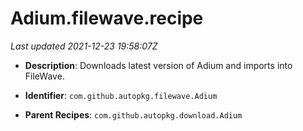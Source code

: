 # Adium.filewave.recipe

_Last updated 2021-12-23 19:58:07Z_

- **Description**: Downloads latest version of Adium and imports into FileWave.

- **Identifier**: `com.github.autopkg.filewave.Adium`

- **Parent Recipes**: `com.github.autopkg.download.Adium`